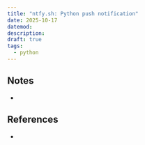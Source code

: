 ```yaml
---
title: "ntfy.sh: Python push notification"
date: 2025-10-17
datemod:
description:
draft: true
tags:
  - python
---
```

## Notes

- 

## References

- 